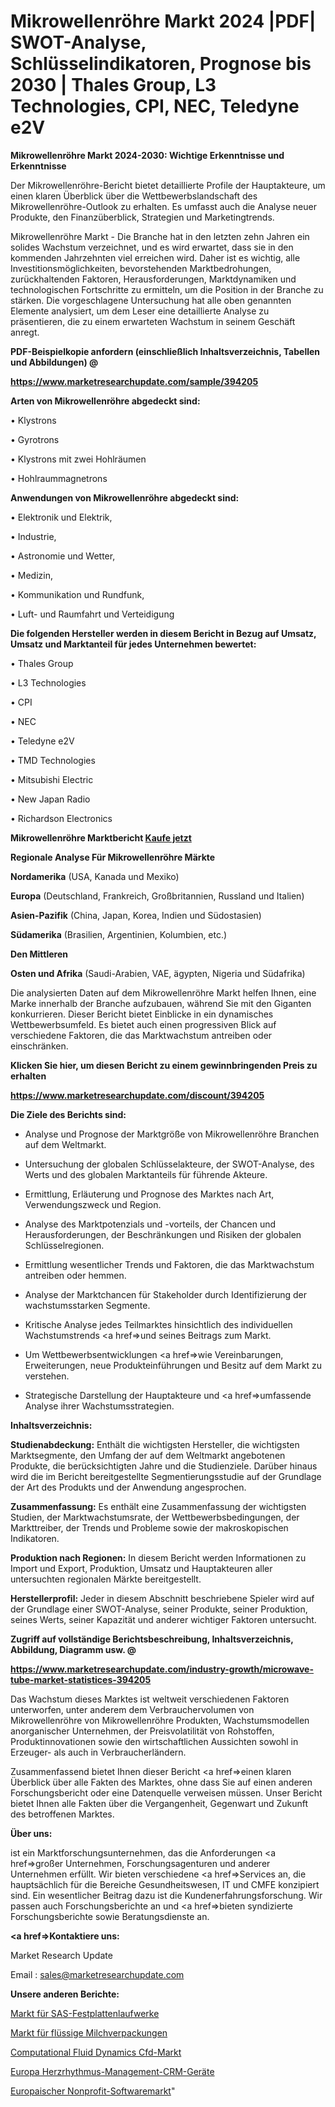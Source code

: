 # Mikrowellenröhre Markt 2024 |PDF| SWOT-Analyse, Schlüsselindikatoren, Prognose bis 2030 | Thales Group, L3 Technologies, CPI, NEC, Teledyne e2V

<strong>Mikrowellenröhre Markt 2024-2030: Wichtige Erkenntnisse und Erkenntnisse</strong>

Der Mikrowellenröhre-Bericht bietet detaillierte Profile der Hauptakteure, um einen klaren Überblick über die Wettbewerbslandschaft des Mikrowellenröhre-Outlook zu erhalten. Es umfasst auch die Analyse neuer Produkte, den Finanzüberblick, Strategien und Marketingtrends.

Mikrowellenröhre Markt - Die Branche hat in den letzten zehn Jahren ein solides Wachstum verzeichnet, und es wird erwartet, dass sie in den kommenden Jahrzehnten viel erreichen wird. Daher ist es wichtig, alle Investitionsmöglichkeiten, bevorstehenden Marktbedrohungen, zurückhaltenden Faktoren, Herausforderungen, Marktdynamiken und technologischen Fortschritte zu ermitteln, um die Position in der Branche zu stärken. Die vorgeschlagene Untersuchung hat alle oben genannten Elemente analysiert, um dem Leser eine detaillierte Analyse zu präsentieren, die zu einem erwarteten Wachstum in seinem Geschäft anregt.



<strong><b>PDF-Beispielkopie anfordern (einschließlich Inhaltsverzeichnis, Tabellen und Abbildungen) @ </b></strong>

<strong><a href=https://www.marketresearchupdate.com/sample/394205>

<strong>https://www.marketresearchupdate.com/sample/394205</u></a></strong></strong>



<strong>Arten von Mikrowellenröhre abgedeckt sind:</strong>

• Klystrons

• Gyrotrons

• Klystrons mit zwei Hohlräumen

• Hohlraummagnetrons



<strong>Anwendungen von Mikrowellenröhre abgedeckt sind:</strong>

• Elektronik und Elektrik,

• Industrie,

• Astronomie und Wetter,

• Medizin,

• Kommunikation und Rundfunk,

• Luft- und Raumfahrt und Verteidigung



<strong>Die folgenden Hersteller werden in diesem Bericht in Bezug auf Umsatz, Umsatz und Marktanteil für jedes Unternehmen bewertet:</strong>

• Thales Group

• L3 Technologies

• CPI

• NEC

• Teledyne e2V

• TMD Technologies

• Mitsubishi Electric

• New Japan Radio

• Richardson Electronics



<strong>Mikrowellenröhre Marktbericht <a href=https://www.marketresearchupdate.com/buynow/394205>Kaufe jetzt</a></strong>



<strong>Regionale Analyse Für Mikrowellenröhre Märkte</strong>



<strong>Nordamerika</strong> (USA, Kanada und Mexiko)



<strong>Europa</strong> (Deutschland, Frankreich, Großbritannien, Russland und Italien)



<strong>Asien-Pazifik</strong> (China, Japan, Korea, Indien und Südostasien)



<strong>Südamerika</strong> (Brasilien, Argentinien, Kolumbien, etc.)



<strong>Den Mittleren</strong> 

<strong>Osten und Afrika</strong> (Saudi-Arabien, VAE, ägypten, Nigeria und Südafrika)

Die analysierten Daten auf dem Mikrowellenröhre Markt helfen Ihnen, eine Marke innerhalb der Branche aufzubauen, während Sie mit den Giganten konkurrieren. Dieser Bericht bietet Einblicke in ein dynamisches Wettbewerbsumfeld. Es bietet auch einen progressiven Blick auf verschiedene Faktoren, die das Marktwachstum antreiben oder einschränken.



<strong>Klicken Sie hier, um diesen Bericht zu einem gewinnbringenden Preis zu erhalten
</strong>

<strong><a href=https://www.marketresearchupdate.com/discount/394205>https://www.marketresearchupdate.com/discount/394205</b></u></strong></a>



<strong>Die Ziele des Berichts sind:</strong>

- Analyse und Prognose der Marktgröße von Mikrowellenröhre Branchen auf dem Weltmarkt.

- Untersuchung der globalen Schlüsselakteure, der SWOT-Analyse, des Werts und des globalen Marktanteils für führende Akteure.

- Ermittlung, Erläuterung und Prognose des Marktes nach Art, Verwendungszweck und Region.

- Analyse des Marktpotenzials und -vorteils, der Chancen und Herausforderungen, der Beschränkungen und Risiken der globalen Schlüsselregionen.

- Ermittlung wesentlicher Trends und Faktoren, die das Marktwachstum antreiben oder hemmen.

- Analyse der Marktchancen für Stakeholder durch Identifizierung der wachstumsstarken Segmente.

- Kritische Analyse jedes Teilmarktes hinsichtlich des individuellen Wachstumstrends <a href=>und</a> seines Beitrags zum Markt.

- Um Wettbewerbsentwicklungen <a href=>wie</a> Vereinbarungen, Erweiterungen, neue Produkteinführungen und Besitz auf dem Markt zu verstehen.

- Strategische Darstellung der Hauptakteure und <a href=>umfas</a>sende Analyse ihrer Wachstumsstrategien.



<strong>Inhaltsverzeichnis:</strong>



<strong>Studienabdeckung:</strong> Enthält die wichtigsten Hersteller, die wichtigsten Marktsegmente, den Umfang der auf dem Weltmarkt angebotenen Produkte, die berücksichtigten Jahre und die Studienziele. Darüber hinaus wird die im Bericht bereitgestellte Segmentierungsstudie auf der Grundlage der Art des Produkts und der Anwendung angesprochen.



<strong>Zusammenfassung:</strong> Es enthält eine Zusammenfassung der wichtigsten Studien, der Marktwachstumsrate, der Wettbewerbsbedingungen, der Markttreiber, der Trends und Probleme sowie der makroskopischen Indikatoren.



<strong>Produktion nach Regionen:</strong> In diesem Bericht werden Informationen zu Import und Export, Produktion, Umsatz und Hauptakteuren aller untersuchten regionalen Märkte bereitgestellt.



<strong>Herstellerprofil:</strong> Jeder in diesem Abschnitt beschriebene Spieler wird auf der Grundlage einer SWOT-Analyse, seiner Produkte, seiner Produktion, seines Werts, seiner Kapazität und anderer wichtiger Faktoren untersucht.



<strong><b>Zugriff auf vollständige Berichtsbeschreibung, Inhaltsverzeichnis, Abbildung, Diagramm usw. @ </b></strong>

<strong><a href=https://www.marketresearchupdate.com/industry-growth/microwave-tube-market-statistices-394205>https://www.marketresearchupdate.com/industry-growth/microwave-tube-market-statistices-394205</a></strong>

Das Wachstum dieses Marktes ist weltweit verschiedenen Faktoren unterworfen, unter anderem dem Verbrauchervolumen von Mikrowellenröhre von Mikrowellenröhre Produkten, Wachstumsmodellen anorganischer Unternehmen, der Preisvolatilität von Rohstoffen, Produktinnovationen sowie den wirtschaftlichen Aussichten sowohl in Erzeuger- als auch in Verbraucherländern.

Zusammenfassend bietet Ihnen dieser Bericht <a href=>einen</a> klaren Überblick über alle Fakten des Marktes, ohne dass Sie auf einen anderen Forschungsbericht oder eine Datenquelle verweisen müssen. Unser Bericht bietet Ihnen alle Fakten über die Vergangenheit, Gegenwart und Zukunft des betroffenen Marktes.



<strong>Über uns:</strong>

 ist ein Marktforschungsunternehmen, das die Anforderungen <a href=>großer</a> Unternehmen, Forschungsagenturen und anderer Unternehmen erfüllt. Wir bieten verschiedene <a href=>Services</a> an, die hauptsächlich für die Bereiche Gesundheitswesen, IT und CMFE konzipiert sind. Ein wesentlicher Beitrag dazu ist die Kundenerfahrungsforschung. Wir passen auch Forschungsberichte an und <a href=>bieten</a> syndizierte Forschungsberichte sowie Beratungsdienste an.



<strong><a href=>Kontaktiere uns:</a></strong>

Market Research Update

Email : sales@marketresearchupdate.com



<strong>Unsere anderen Berichte:</strong>

<a href=https://www.linkedin.com/pulse/sas-hard-disk-drives-market-2023-latest-trending>Markt für SAS-Festplattenlaufwerke</a>

<a href=https://www.linkedin.com/pulse/liquid-dairy-packaging-market-sizing-up-anticipating>Markt für flüssige Milchverpackungen</a>

<a href=https://www.linkedin.com/pulse/computational-fluid-dynamics-cfd-market-size>Computational Fluid Dynamics Cfd-Markt</a>

<a href=https://www.linkedin.com/pulse/europe-cardiac-rhythm-management-crm-devices>Europa Herzrhythmus-Management-CRM-Geräte</a>

<a href=https://www.linkedin.com/pulse/europe-nonprofit-software-market-trends-2023>Europaischer Nonprofit-Softwaremarkt</a>"
